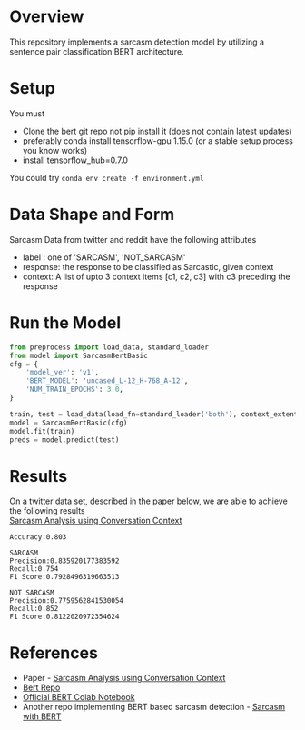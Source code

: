 # Overview
This repository implements a sarcasm detection model by utilizing a 
sentence pair classification BERT architecture.

# Setup
You must
* Clone the bert git repo not pip install it (does not contain latest updates)
* preferably conda install tensorflow-gpu 1.15.0 (or a stable setup process you know works)
* install tensorflow_hub=0.7.0  

You could try ```conda env create -f environment.yml```  

# Data Shape and Form
Sarcasm Data from twitter and reddit have the following attributes
* label : one of 'SARCASM', 'NOT_SARCASM'
* response: the response to be classified as Sarcastic, given context
* context: A list of upto 3 context items [c1, c2, c3] with c3 preceding the response 

# Run the Model
```python
from preprocess import load_data, standard_loader
from model import SarcasmBertBasic
cfg = {
    'model_ver': 'v1',
    'BERT_MODEL': 'uncased_L-12_H-768_A-12',
    'NUM_TRAIN_EPOCHS': 3.0,
}

train, test = load_data(load_fn=standard_loader('both'), context_extent='all', split=0.2)
model = SarcasmBertBasic(cfg)
model.fit(train)
preds = model.predict(test)
```
# Results
On a twitter data set, described in the paper below, we are able to achieve the following results  
[Sarcasm Analysis using Conversation Context](https://arxiv.org/abs/1808.07531)
```
Accuracy:0.803

SARCASM
Precision:0.835920177383592
Recall:0.754
F1 Score:0.7928496319663513
    
NOT SARCASM
Precision:0.7759562841530054
Recall:0.852
F1 Score:0.8122020972354624
```

# References
* Paper - [Sarcasm Analysis using Conversation Context](https://arxiv.org/abs/1808.07531)
* [Bert Repo](https://github.com/google-research/bert)
* [Official BERT Colab Notebook](https://colab.research.google.com/github/tensorflow/tpu/blob/master/tools/colab/bert_finetuning_with_cloud_tpus.ipynb?hl=fr)
* Another repo implementing BERT based sarcasm detection - [Sarcasm with BERT](https://github.com/blazejdolicki/bert_sarcasm_detection) 


